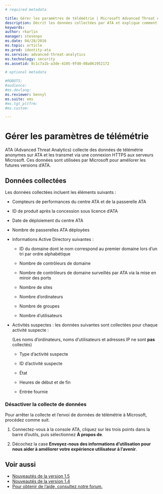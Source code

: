 ```yaml
---
# required metadata

title: Gérer les paramètres de télémétrie | Microsoft Advanced Threat Analytics
description: Décrit les données collectées par ATA et explique comment désactiver la collecte de données.
keywords:
author: rkarlin
manager: stevenpo
ms.date: 04/28/2016
ms.topic: article
ms.prod: identity-ata
ms.service: advanced-threat-analytics
ms.technology: security
ms.assetid: 8c1c7a1b-a3de-4105-9fd0-08a061952172

# optional metadata

#ROBOTS:
#audience:
#ms.devlang:
ms.reviewer: bennyl
ms.suite: ems
#ms.tgt_pltfrm:
#ms.custom:

---
```


# Gérer les paramètres de télémétrie
ATA (Advanced Threat Analytics) collecte des données de télémétrie anonymes sur ATA et les transmet via une connexion HTTPS aux serveurs Microsoft.  Ces données sont utilisées par Microsoft pour améliorer les futures versions d’ATA.

## Données collectées
Les données collectées incluent les éléments suivants :

-   Compteurs de performances du centre ATA et de la passerelle ATA

-   ID de produit après la concession sous licence d’ATA

-   Date de déploiement du centre ATA

-   Nombre de passerelles ATA déployées

-   Informations Active Directory suivantes :

    -   ID du domaine dont le nom correspond au premier domaine lors d’un tri par ordre alphabétique

    -   Nombre de contrôleurs de domaine

    -   Nombre de contrôleurs de domaine surveillés par ATA via la mise en miroir des ports

    -   Nombre de sites

    -   Nombre d’ordinateurs

    -   Nombre de groupes

    -   Nombre d’utilisateurs

-   Activités suspectes : les données suivantes sont collectées pour chaque activité suspecte :

    (Les noms d’ordinateurs, noms d’utilisateurs et adresses IP ne sont **pas** collectés)

    -   Type d’activité suspecte

    -   ID d’activité suspecte

    -   État

    -   Heures de début et de fin

    -   Entrée fournie

### Désactiver la collecte de données
Pour arrêter la collecte et l’envoi de données de télémétrie à Microsoft, procédez comme suit.

1.  Connectez-vous à la console ATA, cliquez sur les trois points dans la barre d’outils, puis sélectionnez **À propos de**.

2.  Décochez la case **Envoyez-nous des informations d’utilisation pour nous aider à améliorer votre expérience utilisateur à l’avenir**.

## Voir aussi
- [Nouveautés de la version 1.5](whats-new-version-1.5.md)
- [Nouveautés de la version 1.4](whats-new-version-1.4.md)
- [Pour obtenir de l’aide, consultez notre forum.](https://social.technet.microsoft.com/Forums/security/en-US/home?forum=mata)


<!--HONumber=Apr16_HO2-->


